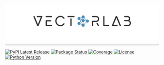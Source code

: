 ![VectorLab.png](./static/logo.png)

---

[![PyPI Latest Release](https://img.shields.io/pypi/v/vectorlab)](https://pypi.org/project/vectorlab/)
[![Package Status](https://img.shields.io/pypi/status/vectorlab)](https://pypi.org/project/vectorlab/)
[![Coverage](https://codecov.io/github/Kr4t0n/vectorlab/coverage.svg?branch=dev-feat)](https://codecov.io/gh/Kr4t0n/vectorlab)
[![License](https://img.shields.io/pypi/l/vectorlab)](https://github.com/Kr4t0n/vectorlab/blob/main/LICENSE.txt)
[![Python Version](https://img.shields.io/pypi/pyversions/vectorlab)](https://pypi.org/project/vectorlab/)